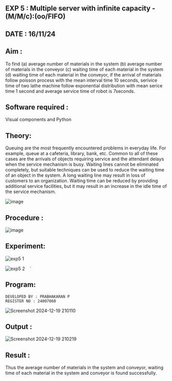 ## EXP 5 : Multiple server with infinite capacity - (M/M/c):(oo/FIFO)
## DATE : 16/11/24
## Aim :
To find (a) average number of materials in the system (b) average number of materials in the conveyor (c) waiting time of each material in the system (d) waiting time of each material in the conveyor, if the arrival  of materials follow poisson process with the mean interval time 10 seconds, serivice time of two lathe machine follow exponential distribution with mean serice time 1 second and average service time of robot is 7seconds.

## Software required :
Visual components and Python

## Theory:
Queuing are the most frequently encountered problems in everyday life. For example, queue at a cafeteria, library, bank, etc. Common to all of these cases are the arrivals of objects requiring service and the attendant delays when the service mechanism is busy. Waiting lines cannot be eliminated completely, but suitable techniques can be used to reduce the waiting time of an object in the system. A long waiting line may result in loss of customers to an organization. Waiting time can be reduced by providing additional service facilities, but it may result in an increase in the idle time of the service mechanism.

![image](https://user-images.githubusercontent.com/103921593/203238035-1c8109bc-cbf2-4c77-baea-c5b682a752ef.png)

## Procedure :

![image](https://user-images.githubusercontent.com/103921593/203238265-176740b0-eae2-4772-90be-5449869ac9b0.png)


## Experiment:
![exp5 1](https://github.com/nithin-popuri7/Muttiple-capacity-with-infinite-capacity/assets/94154780/1d35f4d1-3104-44f4-8c5c-269d611eaee2)

![exp5 2](https://github.com/nithin-popuri7/Muttiple-capacity-with-infinite-capacity/assets/94154780/13d30585-0c48-4b29-be60-57aa39e77fbf)
`
`
`

## Program:
```
DEVELOPED BY : PRABHAKARAN P
REGISTER NO : 24007060
```
![Screenshot 2024-12-19 210110](https://github.com/user-attachments/assets/74ac9ee4-ec55-42bc-8521-fbd60d64610f)


## Output :
![Screenshot 2024-12-19 210219](https://github.com/user-attachments/assets/08ea688b-4905-487d-b34c-0a8347b3bfb6)

## Result : 
Thus the average number of materials in the system and conveyor, waiting time of each material in the system and conveyor is found successfully.

